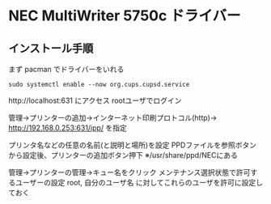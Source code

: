 NEC MultiWriter 5750c ドライバー
============

インストール手順
---

まず pacman でドライバーをいれる

```
sudo systemctl enable --now org.cups.cupsd.service
```

http://localhost:631 にアクセス
rootユーザでログイン

管理->プリンターの追加->インターネット印刷プロトコル(http)->
http://192.168.0.253:631/ipp/
を指定

プリンタ名などの任意の名前(と説明と場所)を設定
PPDファイルを参照ボタンから設定後、プリンターの追加ボタン押下
※/usr/share/ppd/NECにある

管理->プリンターの管理->キュー名をクリック
メンテナンス選択状態で許可するユーザーの設定
root, 自分のユーザ名
に対してこれらのユーザを許可に設定しておく
```
